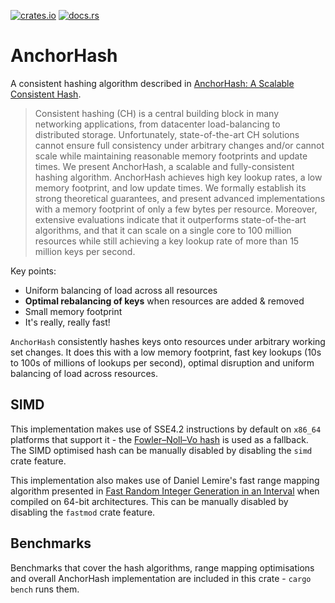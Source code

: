 [![crates.io](https://img.shields.io/crates/v/anchorhash.svg)](https://crates.io/crates/anchorhash)
[![docs.rs](https://docs.rs/anchorhash/badge.svg)](https://docs.rs/anchorhash)

# AnchorHash

A consistent hashing algorithm described in [AnchorHash: A Scalable Consistent
Hash].

> Consistent hashing (CH) is a central building block in many networking
> applications, from datacenter load-balancing to distributed storage.
> Unfortunately, state-of-the-art CH solutions cannot ensure full consistency
> under arbitrary changes and/or cannot scale while maintaining reasonable
> memory footprints and update times. We present AnchorHash, a scalable and
> fully-consistent hashing algorithm. AnchorHash achieves high key lookup rates,
> a low memory footprint, and low update times. We formally establish its strong
> theoretical guarantees, and present advanced implementations with a memory
> footprint of only a few bytes per resource. Moreover, extensive evaluations
> indicate that it outperforms state-of-the-art algorithms, and that it can
> scale on a single core to 100 million resources while still achieving a key
> lookup rate of more than 15 million keys per second.

Key points:
* Uniform balancing of load across all resources
* **Optimal rebalancing of keys** when resources are added & removed
* Small memory footprint
* It's really, really fast!

`AnchorHash` consistently hashes keys onto resources under arbitrary working set
changes. It does this with a low memory footprint, fast key lookups (10s to 100s
of millions of lookups per second), optimal disruption and uniform balancing of
load across resources.

## SIMD

This implementation makes use of SSE4.2 instructions by default on `x86_64`
platforms that support it - the [Fowler–Noll–Vo hash] is used as a fallback. The
SIMD optimised hash can be manually disabled by disabling the `simd` crate
feature. 

This implementation also makes use of Daniel Lemire's fast range mapping
algorithm presented in [Fast Random Integer Generation in an Interval] when
compiled on 64-bit architectures. This can be manually disabled by disabling the
`fastmod` crate feature.

## Benchmarks

Benchmarks that cover the hash algorithms, range mapping optimisations and
overall AnchorHash implementation are included in this crate - `cargo bench`
runs them.

[AnchorHash: A Scalable Consistent Hash]: https://arxiv.org/abs/1812.09674
[Fast Random Integer Generation in an Interval]: https://arxiv.org/abs/1805.10941
[Fowler–Noll–Vo hash]: http://www.isthe.com/chongo/tech/comp/fnv/index.html
